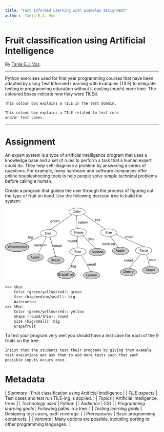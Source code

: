 ```yaml
---
title: "Test Informed Learning with Examples assignment"
author:  Tanja E.J. Vos
...
```


# Fruit classification using Artificial Intelligence

By [Tanja E.J. Vos](https://www.tanjavos.com).

------------------------------------------------------------------------

Python exercises used for first year programming courses that
have been adapted by using Test Informed Learning with Examples (TILE)
to integrate testing in programming education without it costing (much)
more time. The coloured boxes indicate how they were TILEd.

```testdomaintile
This colour box explains a TILE in the test domain.
```

```testruntile
This colour box explains a TILE related to test runs 
and/or test cases.
```
------------------------------------------------------------------------

# Assignment

An expert system is a type of artificial intelligence program that
uses a knowledge base and a set of rules to perform a task that a
human expert could do. They help self-diagnose a problem by
answering a series of questions. For example, many hardware and
software companies offer online troubleshooting tools to help people
solve simple technical problems before calling a human.

Create a program that guides the user through the process of
figuring out the type of fruit on hand. Use the following decision
tree to build the system:

![image](images/tree.png)

```small
>>> %Run 
    Color (green/yellow/red): green
    Size (big/medium/small): big
    Watermelon
>>> %Run 
    Color (green/yellow/red): yellow
    Shape (round/thin): round
    Size (big/small): big
    Grapefruit
```

To test your program very well you should have a test case for each
of the 9 fruits on the tree.

```testruntile
Insist that the students test their programs by giving them example
test executions and ask them to add more tests such that each
possible inputs occurs once.
```

# Metadata

| *Summary*                     | Fruit classification using Artificial Intelligence |
| *TILE aspects*                | Test cases and test run TILE-ing is applied. |
| *Topics*                      | Artificial Intelligence, trees |
| *Technology used*             | Python |
| *Audience*                    | CS1 |
| *Programming learning goals*  | Following paths in a tree. |
| *Testing learning goals*      | Designing test cases, path coverage. |
| *Prerequisites*               | Basic programming constructs. |
| *Variants*                    | Many options are possible, including porting to other programming languages. |    

